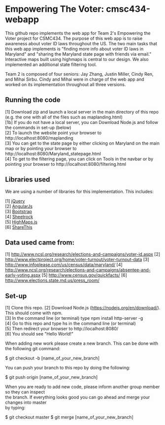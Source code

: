 # Empowering The Voter: cmsc434-webapp

This github repo implements the web app for Team 2's Empowering the Voter project for CSMC434. The purpose of this web app is to raise awareness about voter ID laws throughout the US. The two main tasks that this web app implements is "finding more info about voter ID laws in Maryland" and "sharing the Maryland state page with friends via email." Interactive maps built using highmaps is central to our design. We also implemented an additional state filtering tool. 

Team 2 is composed of four seniors: Jay Zhang, Justin Miller, Cindy Ren, and Mihai Sirbu. Cindy and Mihai were in charge of the web app and worked on its implementation throughout all three versions.  

## Running the code

[1] Download zip and launch a local server in the main directory of this repo (e.g. the one with all of the files such as maplanding.html) <br />
[1b] If you do not have a local server, you can Download Node.js and follow the commands in set-up (below) <br />
[2] To launch the website point your browser to http://localhost:8080/maplanding <br />
[3] You can get to the state page by either clicking on Maryland on the main map or by pointing your browser to http://localhost:8080/Maryland_statepage.html <br />
[4] To get to the filtering page, you can click on Tools in the navbar or by pointing your browser to http://localhost:8080/filtering.html

## Libraries used

We are using a number of libraries for this implementation. This includes: 

[1] <a href="https://jquery.com/"> jQuery </a> <br />
[2] <a href="https://angularjs.org/"> AngularJs </a> <br />
[3] <a href="https://getbootstrap.com/"> Bootstrap </a> <br />
[4] <a href="https://chriszarate.github.io/sheetrock/"> Sheetrock </a> <br />
[5] <a href="http://www.highcharts.com/products/highmaps"> HighMaps.js </a> <br />
[6] <a href="http://www.sharethis.com/"> ShareThis </a> <br />

## Data used came from: 

[1] http://www.ncsl.org/research/elections-and-campaigns/voter-id.aspx
[2] http://www.electproject.org/home/voter-turnout/voter-turnout-data
[3] http://www.infoplease.com/us/census/data/maryland/
[4] http://www.ncsl.org/research/elections-and-campaigns/absentee-and-early-voting.aspx
[5] http://www.census.gov/quickfacts/
[6] http://www.elections.state.md.us/press_room/

## Set-up 

[1] Clone this repo. 
[2] Download Node.js (https://nodejs.org/en/download/). This should come with npm. <br />
[3] In the command line (or terminal) type npm install http-server -g <br />
[4] Go to this repo and type hs in the command line (or terminal) <br />
[5] Then redirect your browser to http://localhost:8080/ <br />
[6] You should see "Hello World!" <br />

When adding new work please create a new branch. This can be done with the following git command: <br /> 

$ git checkout -b [name_of_your_new_branch] <br />

You can push your branch to this repo by doing the following: <br />

$ git push origin [name_of_your_new_branch]

When you are ready to add new code, please inform another group member so they can inspect </br>
the branch. If everything looks good you can go ahead and merge your changes into master </br>
by typing: 

$ git checkout master
$ git merge [name_of_your_new_branch]
